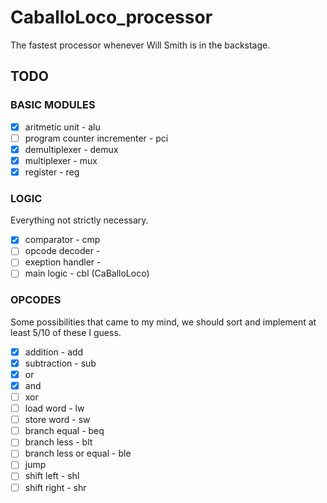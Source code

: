# CaballoLoco_processor

The fastest processor whenever Will Smith is in the backstage.

## TODO

### BASIC MODULES

- [x] aritmetic unit - alu
- [ ] program counter incrementer - pci
- [x] demultiplexer - demux
- [x] multiplexer - mux
- [x] register - reg

### LOGIC

Everything not strictly necessary.

- [x] comparator - cmp
- [ ] opcode decoder -
- [ ] exeption handler -
- [ ] main logic - cbl (CaBalloLoco)

### OPCODES

Some possibilities that came to my mind, we should sort and implement at least 5/10 of these I guess.

- [x] addition - add
- [x] subtraction - sub
- [x] or
- [x] and
- [ ] xor
- [ ] load word - lw
- [ ] store word - sw
- [ ] branch equal - beq
- [ ] branch less - blt
- [ ] branch less or equal - ble
- [ ] jump
- [ ] shift left - shl
- [ ] shift right - shr

